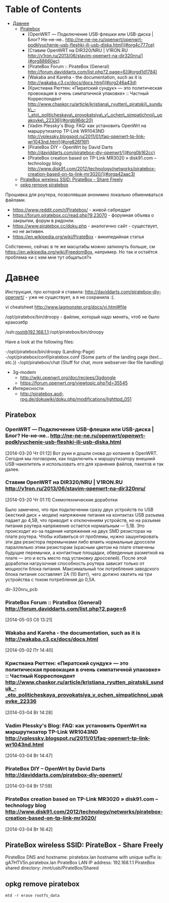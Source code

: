 
# Table of Contents

-   [Давнее](#org0b4304e)
    -   [Piratebox](#orgad6a05f)
        -   [OpenWRT — Подключение USB-флешки или USB-диска | Блог? Не-не-не.. http://ne-ne-ne.ru/openwrt/openwrt-podklyuchenie-usb-fleshki-ili-usb-diska.html](#org4c777ce)
        -   [Ставим OpenWRT на DIR320/NRU | V1RON.RU http://v1ron.ru/2013/06/stavim-openwrt-na-dir320nru/](#org88660ec)
        -   [PirateBox Forum :: PirateBox (General) http://forum.daviddarts.com/list.php?2,page=6](#orgd1d1784)
        -   [Wakaba and Kareha - the documentation, such as it is http://wakaba.c3.cx/docs/docs.html](#org246a43d)
        -   [Кристиана Рюттен: «Пиратский сундук» — это политическая провокация в очень симпатичной упаковке» :: Частный Корреспондент http://www.chaskor.ru/article/kristiana\_ryutten\_piratskij\_sunduk\_-\_eto\_politicheskaya\_provokatsiya\_v\_ochen\_simpatichnoj\_upakovke\_22336](#orgb96dc20)
        -   [Vadim Plessky's Blog: FAQ: как установить OpenWrt на маршрутизатор TP-Link WR1043ND http://vplessky.blogspot.ru/2011/01/faq-openwrt-tp-link-wr1043nd.html](#org826f16f)
        -   [PirateBox DIY – OpenWrt by David Darts http://daviddarts.com/piratebox-diy-openwrt/](#org0b162cc)
        -   [PirateBox creation based on TP-Link MR3020 » disk91.com – technology blog http://www.disk91.com/2012/technology/networks/piratebox-creation-based-on-tp-link-mr3020/](#orga42aac3)
    -   [PirateBox wireless SSID: PirateBox - Share Freely](#org345576f)
    -   [opkg remove piratebox](#orgefdc382)

<div class="preview" id="org5e9511f">

</div>

Прошивка для роутера, позволявшая анонимно локально обмениваться файлами.

-   <https://www.reddit.com/r/Piratebox/> - живой сабреддит
-   <https://forum.piratebox.cc/read.php?9,23070> - форумная объява о закрытии, форум в ридонли.
-   <https://www.piratebox.cc/doku.php> - аналогично сайт - существует, но не активен.
-   <https://en.wikipedia.org/wiki/PirateBox> - википедийная статья

Собственно, сейчас в те же масштабы можно запихнуть больше, см <https://en.wikipedia.org/wiki/FreedomBox>, например. Но так и остаётся проблема «и с кем мне тут общаться?»


<a id="org0b4304e"></a>

# Давнее

Инструкция, про которой я ставила: <http://daviddarts.com/piratebox-diy-openwrt/> - уже не существует, а я не сохранила :(.

vi cheatsheet <http://www.lagmonster.org/docs/vi.html#file>

/opt/piratebox/bin/droopy - файлик, который надо менять, чтоб не было кракозябр

/ssh:root@192.168.1.1:/opt/piratebox/bin/droopy

Have a look at the following files:

-/opt/piratebox/bin/droopy (Landing-Page)
-/opt/piratebox/conf/piratebox.conf (Some parts of the landing page (text&#x2026;etc.))
-/opt/piratebox/chat (Stuff for chat, more webserver-like file handling)

-   3g-modem
    -   <http://wiki.openwrt.org/doc/recipes/3gdongle>
    -   <https://forum.openwrt.org/viewtopic.php?id=35545>
-   Интересности
    -   <http://piratebox.aod-rpg.de/dokuwiki/doku.php/modifications/lighttpd_051>


<a id="orgad6a05f"></a>

## Piratebox


<a id="org4c777ce"></a>

### OpenWRT — Подключение USB-флешки или USB-диска | Блог? Не-не-не.. <http://ne-ne-ne.ru/openwrt/openwrt-podklyuchenie-usb-fleshki-ili-usb-diska.html>

<span class="timestamp-wrapper"><span class="timestamp">[2014-03-20 Чт 01:12]</span></span>
Вот руки и дошли снова до копания в OpenWRT. Сегодня мы поговорим, как подключить к маршрутизатору внешний USB-накопитель и использовать его для хранения файлов, пакетов и так далее.


<a id="org88660ec"></a>

### Ставим OpenWRT на DIR320/NRU | V1RON.RU <http://v1ron.ru/2013/06/stavim-openwrt-na-dir320nru/>

<span class="timestamp-wrapper"><span class="timestamp">[2014-03-20 Чт 01:11]</span></span>
Схемотехнические доработки

Было замечено, что при подключении сразу двух устройств по USB (жесткий диск + модем) напряжение питания на контактах USB разъема падает до 4,5В, что приводит к отключениям устройств, но на разъеме питания роутера напряжение остается нормальным — 5,1В. Это происходит из-за падения напряжения на двух SMD резисторах на плате роутера. Чтобы избавиться от проблемы, нужно зашунтировать эти два резистора перемычками либо впаять нормальные дроссели параллельно этим резисторам (красным цветом на плате отмечены будущие перемычки, а контактные площадки, обведенные разметкой на плате — это и есть место под установку дросселей). После этой доработки нагрузочная способность роутера зависит только от мощности блока питания. Максимальный ток потребления заводского блока питания составляет 2А (10 Ватт), чего должно хватить на три устройства с током потребления до 0,5А.

dir-320nru\_pcb


<a id="orgd1d1784"></a>

### PirateBox Forum :: PirateBox (General) <http://forum.daviddarts.com/list.php?2,page=6>

<span class="timestamp-wrapper"><span class="timestamp">[2014-05-03 Сб 13:21]</span></span>


<a id="org246a43d"></a>

### Wakaba and Kareha - the documentation, such as it is <http://wakaba.c3.cx/docs/docs.html>

<span class="timestamp-wrapper"><span class="timestamp">[2014-05-02 Пт 14:40]</span></span>


<a id="orgb96dc20"></a>

### Кристиана Рюттен: «Пиратский сундук» — это политическая провокация в очень симпатичной упаковке» :: Частный Корреспондент <http://www.chaskor.ru/article/kristiana_ryutten_piratskij_sunduk_-_eto_politicheskaya_provokatsiya_v_ochen_simpatichnoj_upakovke_22336>

<span class="timestamp-wrapper"><span class="timestamp">[2014-03-04 Вт 14:28]</span></span>


<a id="org826f16f"></a>

### Vadim Plessky's Blog: FAQ: как установить OpenWrt на маршрутизатор TP-Link WR1043ND <http://vplessky.blogspot.ru/2011/01/faq-openwrt-tp-link-wr1043nd.html>

<span class="timestamp-wrapper"><span class="timestamp">[2014-03-04 Вт 14:47]</span></span>


<a id="org0b162cc"></a>

### PirateBox DIY – OpenWrt by David Darts <http://daviddarts.com/piratebox-diy-openwrt/>

<span class="timestamp-wrapper"><span class="timestamp">[2014-03-04 Вт 17:59]</span></span>


<a id="orga42aac3"></a>

### PirateBox creation based on TP-Link MR3020 » disk91.com – technology blog <http://www.disk91.com/2012/technology/networks/piratebox-creation-based-on-tp-link-mr3020/>

<span class="timestamp-wrapper"><span class="timestamp">[2014-03-04 Вт 16:42]</span></span>


<a id="org345576f"></a>

## PirateBox wireless SSID: PirateBox - Share Freely

PirateBox DNS and hostname: piratebox.lan
  hostname with unique suffix is:  gA7HTV5n.piratebox.lan
PirateBox LAN IP address: 192.168.1.1
PirateBox shared directory: /mnt/usb/PirateBox/Shared


<a id="orgefdc382"></a>

## opkg remove piratebox

`mtd -r erase rootfs_data`

